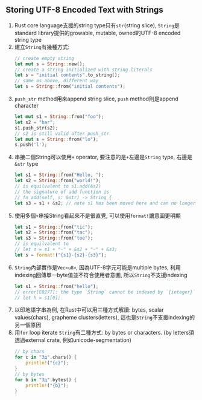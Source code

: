 ## Storing UTF-8 Encoded Text with Strings
1. Rust core language支援的string type只有`str`(string slice),
`String`是standard library提供的growable, mutable, owned的UTF-8 encoded string type
2. 建立`String`有幾種方式:
	```rust
	// create empty string
    let mut s = String::new();
	// create a string initialized with string literals
	let s = "initial contents".to_string();
	// same as above, different way
    let s = String::from("initial contents");
	```
3. `push_str` method用來append string slice, `push` method則是append character
	```rust
    let mut s1 = String::from("foo");
    let s2 = "bar";
    s1.push_str(s2);
	// s2 is still valid after push_str
    let mut s = String::from("lo");
    s.push('l');
	```
4. 串接二個String可以使用`+` operator, 要注意的是`+`左邊是`String` type,
右邊是`&str` type
	```rust
    let s1 = String::from("Hello, ");
    let s2 = String::from("world!");
	// is equilvalent to s1.add(&s2)
	// the signature of add function is
	// fn add(self, s: &str) -> String {
    let s3 = s1 + &s2; // note s1 has been moved here and can no longer be used
	```
5. 使用多個`+`串接String看起來不是很直覺, 可以使用`format!`讓意圖更明顯
	```rust
    let s1 = String::from("tic");
    let s2 = String::from("tac");
    let s3 = String::from("toe");
	// is equilvalent to
	// let s = s1 + "-" + &s2 + "-" + &s3;
    let s = format!("{s1}-{s2}-{s3}");
	```
6. `String`內部實作是`Vec<u8>`, 因為UTF-8字元可能是multiple bytes,
利用indexing回傳單一byte值並不符合使用者意圖, 所以`String`不支援indexing
	```rust
	let s1 = String::from("hello");
	// error[E0277]: the type `String` cannot be indexed by `{integer}`
    // let h = s1[0];
	```
7. 以印地語字串為例, 在Rust中可以用三種方式解讀: bytes, scalar values(chars),
grapheme clusters(letters), 這也是`String`不支援indexing的另一個原因
8. 用`for` loop iterate `String`有二種方式: by bytes or characters.
(by letters須透過external crate, 例如unicode-segmentation)
	```rust
	// by chars
	for c in "Зд".chars() {
		println!("{c}");
	}
	// by bytes
	for b in "Зд".bytes() {
		println!("{b}");
	}
	```
